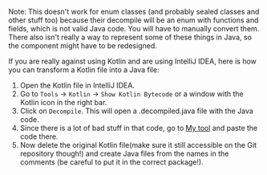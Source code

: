Note: This doesn't work for enum classes (and probably sealed classes and other stuff too) because their decompile will 
be an enum with functions and fields, which is not valid Java code. You will have to manually convert them. There also
isn't really a way to represent some of these things in Java, so the component might have to be redesigned.

If you are really against using Kotlin and are using IntelliJ IDEA, here is how you can transform a Kotlin file into a Java file:

1. Open the Kotlin file in IntelliJ IDEA.
2. Go to `Tools` -> `Kotlin` -> `Show Kotlin Bytecode` or a window with the Kotlin icon in the right bar.
3. Click on `Decompile`. This will open a .decompiled.java file with the Java code.
4. Since there is a lot of bad stuff in that code, go to [My tool](https://codepen.io/xyndra/full/QWXrrYN) and paste the code there.
5. Now delete the original Kotlin file(make sure it still accessible on the Git repository though!) and create Java files from the names in the comments (be careful to put it in the correct package!).
